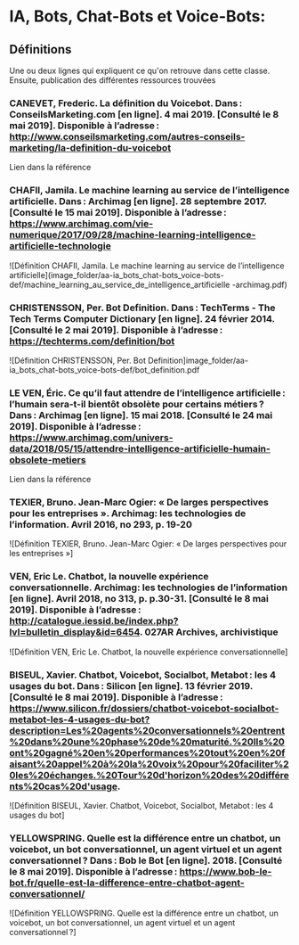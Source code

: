 # IA, Bots, Chat-Bots et Voice-Bots:

## Définitions

Une ou deux lignes qui expliquent ce qu'on retrouve dans cette classe. Ensuite, publication des différentes ressources trouvées

###  CANEVET, Frederic. La définition du Voicebot. Dans : ConseilsMarketing.com [en ligne]. 4 mai 2019. [Consulté le 8 mai 2019]. Disponible à l’adresse : http://www.conseilsmarketing.com/autres-conseils-marketing/la-definition-du-voicebot

Lien dans la référence

### CHAFII, Jamila. Le machine learning au service de l’intelligence artificielle. Dans : Archimag [en ligne]. 28 septembre 2017. [Consulté le 15 mai 2019]. Disponible à l’adresse : https://www.archimag.com/vie-numerique/2017/09/28/machine-learning-intelligence-artificielle-technologie

![Définition CHAFII, Jamila. Le machine learning au service de l’intelligence artificielle](image_folder/aa-ia_bots_chat-bots_voice-bots-def/machine_learning_au_service_de_intelligence_artificielle -archimag.pdf)

### CHRISTENSSON, Per. Bot Definition. Dans : TechTerms - The Tech Terms Computer Dictionary [en ligne]. 24 février 2014. [Consulté le 2 mai 2019]. Disponible à l’adresse : https://techterms.com/definition/bot

![Définition CHRISTENSSON, Per. Bot Definition]image_folder/aa-ia_bots_chat-bots_voice-bots-def/bot_definition.pdf

### LE VEN, Éric. Ce qu’il faut attendre de l’intelligence artificielle : l’humain sera-t-il bientôt obsolète pour certains métiers ? Dans : Archimag [en ligne]. 15 mai 2018. [Consulté le 24 mai 2019]. Disponible à l’adresse : https://www.archimag.com/univers-data/2018/05/15/attendre-intelligence-artificielle-humain-obsolete-metiers

Lien dans la référence

### TEXIER, Bruno. Jean-Marc Ogier: « De larges perspectives pour les entreprises ». Archimag: les technologies de l’information. Avril 2016, no 293, p. 19‑20

![Définition TEXIER, Bruno. Jean-Marc Ogier: « De larges perspectives pour les entreprises »]

### VEN, Eric Le. Chatbot, la nouvelle expérience conversationnelle. Archimag: les technologies de l’information [en ligne]. Avril 2018, no 313, p. p.30-31. [Consulté le 8 mai 2019]. Disponible à l’adresse : http://catalogue.iessid.be/index.php?lvl=bulletin_display&id=6454. 027AR Archives, archivistique

![Définition VEN, Eric Le. Chatbot, la nouvelle expérience conversationnelle]

### BISEUL, Xavier. Chatbot, Voicebot, Socialbot, Metabot : les 4 usages du bot. Dans : Silicon [en ligne]. 13 février 2019. [Consulté le 8 mai 2019]. Disponible à l’adresse : https://www.silicon.fr/dossiers/chatbot-voicebot-socialbot-metabot-les-4-usages-du-bot?description=Les%20agents%20conversationnels%20entrent%20dans%20une%20phase%20de%20maturité.%20Ils%20ont%20gagné%20en%20performances%20tout%20en%20faisant%20appel%20à%20la%20voix%20pour%20faciliter%20les%20échanges.%20Tour%20d'horizon%20des%20différents%20cas%20d'usage.

![Définition BISEUL, Xavier. Chatbot, Voicebot, Socialbot, Metabot : les 4 usages du bot]

### YELLOWSPRING. Quelle est la différence entre un chatbot, un voicebot, un bot conversationnel, un agent virtuel et un agent conversationnel ? Dans : Bob le Bot [en ligne]. 2018. [Consulté le 8 mai 2019]. Disponible à l’adresse : https://www.bob-le-bot.fr/quelle-est-la-difference-entre-chatbot-agent-conversationnel/

![Définition YELLOWSPRING. Quelle est la différence entre un chatbot, un voicebot, un bot conversationnel, un agent virtuel et un agent conversationnel ?]

